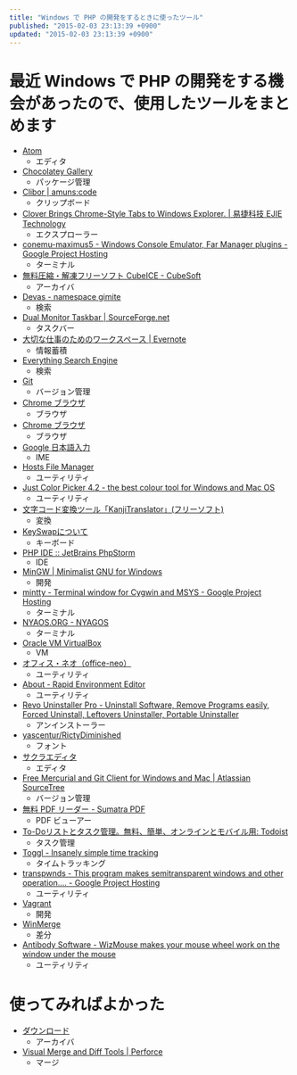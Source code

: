 ```yaml
---
title: "Windows で PHP の開発をするときに使ったツール"
published: "2015-02-03 23:13:39 +0900"
updated: "2015-02-03 23:13:39 +0900"
---
```


# 最近 Windows で PHP の開発をする機会があったので、使用したツールをまとめます

- [Atom](https://atom.io/)
    - エディタ
- [Chocolatey Gallery](https://chocolatey.org/)
    - パッケージ管理
- [Clibor | amuns:code](http://www.amunsnet.com/soft.html)
    - クリップボード
- [Clover Brings Chrome-Style Tabs to Windows Explorer. | 易捷科技 EJIE Technology](http://ejie.me/)
    - エクスプローラー
- [conemu-maximus5 - Windows Console Emulator, Far Manager plugins - Google Project Hosting](https://code.google.com/p/conemu-maximus5/)
    - ターミナル
- [無料圧縮・解凍フリーソフト CubeICE - CubeSoft](http://www.cube-soft.jp/cubeice/)
    - アーカイバ
- [Devas - namespace gimite](http://gimite.net/pukiwiki/index.php?Devas)
    - 検索
- [Dual Monitor Taskbar | SourceForge.net](http://sourceforge.net/projects/dualmonitortb/)
    - タスクバー
- [大切な仕事のためのワークスペース | Evernote](https://evernote.com/intl/jp/)
    - 情報蓄積
- [Everything Search Engine](http://www.voidtools.com/)
    - 検索
- [Git](http://git-scm.com/)
    - バージョン管理
- [Chrome ブラウザ](https://www.google.co.jp/chrome/browser/desktop/index.html)
    - ブラウザ
- [Chrome ブラウザ](https://www.google.co.jp/chrome/browser/canary.html)
    - ブラウザ
- [Google 日本語入力](http://www.google.co.jp/ime/)
    - IME
- [Hosts File Manager](http://softwarefactory.jp/ja/products/hostsfilemanager/)
    - ユーティリティ
- [Just Color Picker 4.2 - the best colour tool for Windows and Mac OS](http://annystudio.com/software/colorpicker/)
    - ユーティリティ
- [文字コード変換ツール「KanjiTranslator」(フリーソフト)](http://www.kashim.com/kanjitranslator/)
    - 変換
- [KeySwapについて](http://www.asahi-net.or.jp/~ee7k-nsd/readme3.htm)
    - キーボード
- [PHP IDE :: JetBrains PhpStorm](https://www.jetbrains.com/phpstorm/)
    - IDE
- [MinGW | Minimalist GNU for Windows](http://www.mingw.org/)
    - 開発
- [mintty - Terminal window for Cygwin and MSYS - Google Project Hosting](https://code.google.com/p/mintty/)
    - ターミナル
- [NYAOS.ORG - NYAGOS](http://www.nyaos.org/index.cgi?p=NYAGOS)
    - ターミナル
- [Oracle VM VirtualBox](https://www.virtualbox.org/)
    - VM
- [オフィス・ネオ（office-neo）](http://www.office-neo.jp/pglst/pglst.html)
    - ユーティリティ
- [About - Rapid Environment Editor](http://www.rapidee.com/en/about)
    - ユーティリティ
- [Revo Uninstaller Pro - Uninstall Software, Remove Programs easily, Forced Uninstall, Leftovers Uninstaller, Portable Uninstaller](http://www.revouninstaller.com/)
    - アンインストーラー
- [yascentur/RictyDiminished](https://github.com/yascentur/RictyDiminished)
    - フォント
- [サクラエディタ](http://sakura-editor.sourceforge.net/)
    - エディタ
- [Free Mercurial and Git Client for Windows and Mac | Atlassian SourceTree](http://www.sourcetreeapp.com/)
    - バージョン管理
- [無料 PDF リーダー - Sumatra PDF](http://www.sumatrapdfreader.org/free-pdf-reader-ja.html)
    - PDF ビューアー
- [To-Doリストとタスク管理。無料、簡単、オンラインとモバイル用: Todoist](https://ja.todoist.com/)
    - タスク管理
- [Toggl - Insanely simple time tracking](https://www.toggl.com/)
    - タイムトラッキング
- [transpwnds - This program makes semitransparent windows and other operation.... - Google Project Hosting](https://code.google.com/p/transpwnds/)
    - ユーティリティ
- [Vagrant](https://www.vagrantup.com/)
    - 開発
- [WinMerge](http://winmerge.org/)
    - 差分
- [Antibody Software - WizMouse makes your mouse wheel work on the window under the mouse](http://antibody-software.com/web/software/software/wizmouse-makes-your-mouse-wheel-work-on-the-window-under-the-mouse/)
    - ユーティリティ

# 使ってみればよかった

- [ダウンロード](http://www.ponsoftware.com/archiver/download.htm)
    - アーカイバ
- [Visual Merge and Diff Tools | Perforce](http://www.perforce.com/product/components/perforce-visual-merge-and-diff-tools)
    - マージ
